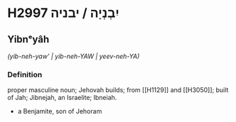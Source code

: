 # H2997 יִבְנְיָה / יבניה

## Yibnᵉyâh

_(yib-neh-yaw' | yib-neh-YAW | yeev-neh-YA)_

### Definition

proper masculine noun; Jehovah builds; from [[H1129]] and [[H3050]]; built of Jah; Jibnejah, an Israelite; Ibneiah.

- a Benjamite, son of Jehoram
